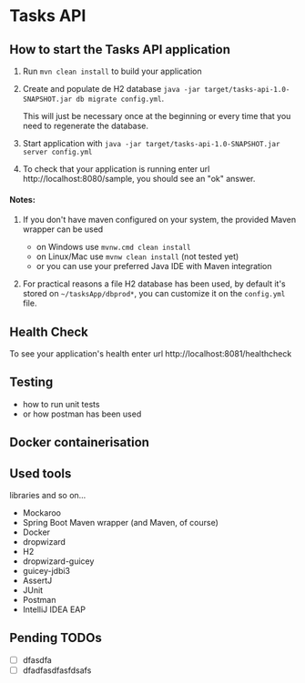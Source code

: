 # Tasks API

How to start the Tasks API application
---

1. Run `mvn clean install` to build your application
2. Create and populate de H2 database `java -jar target/tasks-api-1.0-SNAPSHOT.jar db migrate config.yml`.

   This will just be necessary once at the beginning or every time that you need to regenerate the database.

3. Start application with `java -jar target/tasks-api-1.0-SNAPSHOT.jar server config.yml`
4. To check that your application is running enter url http://localhost:8080/sample, you should see an "ok" answer.

#### Notes:

1. If you don't have maven configured on your system, the provided Maven wrapper can be used

    - on Windows use `mvnw.cmd clean install`
    - on Linux/Mac use `mvnw clean install` (not tested yet)
    - or you can use your preferred Java IDE with Maven integration

2. For practical reasons a file H2 database has been used, by default it's stored on `~/tasksApp/dbprod*`, you can
   customize it on the `config.yml` file.

Health Check
---

To see your application's health enter url http://localhost:8081/healthcheck

Testing
---

- how to run unit tests
- or how postman has been used

Docker containerisation
---


Used tools
---

libraries and so on...

- Mockaroo
- Spring Boot Maven wrapper (and Maven, of course)
- Docker
- dropwizard
- H2
- dropwizard-guicey
- guicey-jdbi3
- AssertJ
- JUnit
- Postman
- IntelliJ IDEA EAP

Pending TODOs
---

- [ ] dfasdfa
- [ ] dfadfasdfasfdsafs